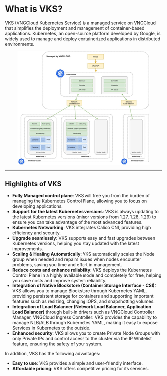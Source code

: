 # What is VKS?

VKS (VNGCloud Kubernetes Service) is a managed service on VNGCloud that simplifies the deployment and management of container-based applications. Kubernetes, an open-source platform developed by Google, is widely used to manage and deploy containerized applications in distributed environments.

<figure><img src="../.gitbook/assets/image (2) (1) (1) (1) (1) (1) (1) (1) (1) (1) (1) (1) (1) (1) (1) (1) (1) (1) (1) (1) (1) (1) (1) (1) (1) (1) (1) (1) (1) (1) (1) (1) (1) (1) (1) (1).png" alt=""><figcaption></figcaption></figure>

***

## Highlights of VKS <a href="#whatisvks-nhungdiemnoibatcuavks" id="whatisvks-nhungdiemnoibatcuavks"></a>

* **Fully Managed control plane**: VKS will free you from the burden of managing the Kubernetes Control Plane, allowing you to focus on developing applications.
* **Support for the latest Kubernetes versions**: VKS is always updating to the latest Kubernetes versions (minor versions from 1.27, 1.28, 1.29) to ensure you can take advantage of the most advanced features.
* **Kubernetes Networking**: VKS integrates Calico CNI, providing high efficiency and security.
* **Upgrade seamlessly**: VKS supports easy and fast upgrades between Kubernetes versions, helping you stay updated with the latest improvements.
* **Scaling & Healing Automatically**: VKS automatically scales the Node group when needed and repairs issues when nodes encounter problems, saving you time and effort in management.
* **Reduce costs and enhance reliability**: VKS deploys the Kubernetes Control Plane in a highly available mode and completely for free, helping you save costs and improve system reliability.
* **Integration of Native Blockstore (Container Storage Interface - CSI):** VKS allows you to manage Blockstore through Kubernetes YAML, providing persistent storage for containers and supporting important features such as resizing, changing IOPS, and snapshotting volumes.
* **Integration of Load Balancer (Network Load Balancer, Application Load Balancer)** through built-in drivers such as VNGCloud Controller Manager, VNGCloud Ingress Controller: VKS provides the capability to manage NLB/ALB through Kubernetes YAML, making it easy to expose Services in Kubernetes to the outside.
* **Enhanced security**: VKS allows you to create Private Node Groups with only Private IPs and control access to the cluster via the IP Whitelist feature, ensuring the safety of your system.

In addition, VKS has the following advantages:

* **Easy to use**: VKS provides a simple and user-friendly interface.
* **Affordable pricing**: VKS offers competitive pricing for its services.
